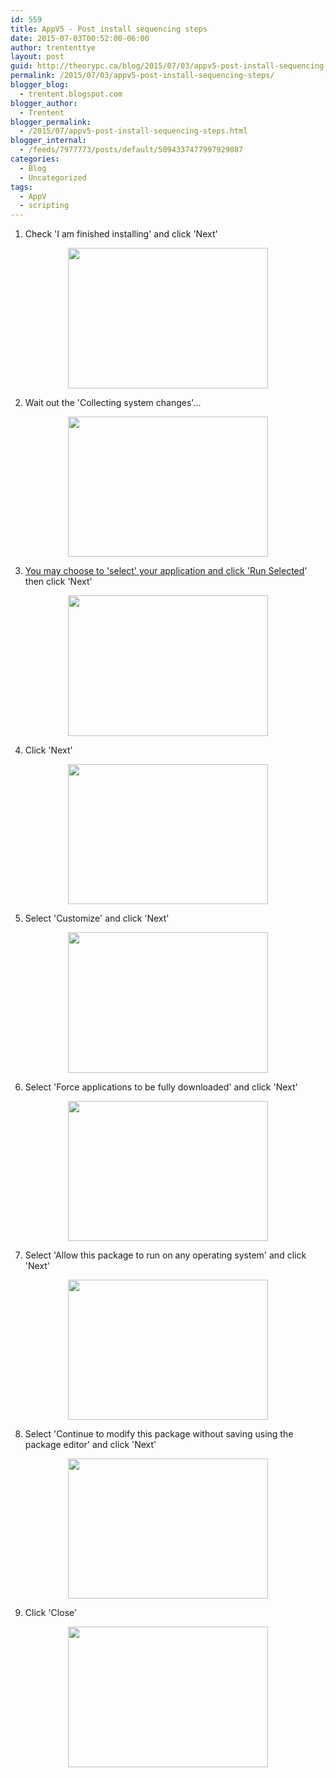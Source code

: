 ```yaml
---
id: 559
title: AppV5 - Post install sequencing steps
date: 2015-07-03T00:52:00-06:00
author: trententtye
layout: post
guid: http://theorypc.ca/blog/2015/07/03/appv5-post-install-sequencing-steps/
permalink: /2015/07/03/appv5-post-install-sequencing-steps/
blogger_blog:
  - trentent.blogspot.com
blogger_author:
  - Trentent
blogger_permalink:
  - /2015/07/appv5-post-install-sequencing-steps.html
blogger_internal:
  - /feeds/7977773/posts/default/5094337477997929087
categories:
  - Blog
  - Uncategorized
tags:
  - AppV
  - scripting
---
```

1) Check 'I am finished installing' and click 'Next'

<div style="clear: both; text-align: center;">
  <a href="http://2.bp.blogspot.com/-RXOmgrjbeJY/VZYuxoydsMI/AAAAAAAAA3g/Gu6Bj-DGtYs/s1600/22.PNG" style="margin-left: 1em; margin-right: 1em;"><img border="0" height="225" src="http://2.bp.blogspot.com/-RXOmgrjbeJY/VZYuxoydsMI/AAAAAAAAA3g/Gu6Bj-DGtYs/s320/22.PNG" width="320" /></a>
</div>

2) Wait out the 'Collecting system changes'...

<div style="clear: both; text-align: center;">
  <a href="http://2.bp.blogspot.com/-_n8vPbfOg9w/VZYvBBu75iI/AAAAAAAAA3o/oKFkE3aN5zo/s1600/23.PNG" style="margin-left: 1em; margin-right: 1em;"><img border="0" height="224" src="http://2.bp.blogspot.com/-_n8vPbfOg9w/VZYvBBu75iI/AAAAAAAAA3o/oKFkE3aN5zo/s320/23.PNG" width="320" /></a>
</div>

3) [You may choose to 'select' your application and click 'Run Selected](http://trentent.blogspot.ca/2015/01/how-important-is-it-to-launch-your.html)' then click 'Next'

<div style="clear: both; text-align: center;">
  <a href="http://3.bp.blogspot.com/-vySTOnIf2ZA/VZYvU69JncI/AAAAAAAAA3w/_-wOof1GFWk/s1600/24.PNG" style="margin-left: 1em; margin-right: 1em;"><img border="0" height="225" src="http://3.bp.blogspot.com/-vySTOnIf2ZA/VZYvU69JncI/AAAAAAAAA3w/_-wOof1GFWk/s320/24.PNG" width="320" /></a>
</div>

4) Click 'Next'

<div style="clear: both; text-align: center;">
  <a href="http://2.bp.blogspot.com/-dL-5IAZTDX8/VZYvvedoZUI/AAAAAAAAA34/rI3gB7HtdRo/s1600/25.PNG" style="margin-left: 1em; margin-right: 1em;"><img border="0" height="224" src="http://2.bp.blogspot.com/-dL-5IAZTDX8/VZYvvedoZUI/AAAAAAAAA34/rI3gB7HtdRo/s320/25.PNG" width="320" /></a>
</div>

<div style="clear: both; text-align: center;">
</div>

5) Select 'Customize' and click 'Next'

<div style="clear: both; text-align: center;">
  <a href="http://2.bp.blogspot.com/-bnhJt9Cd6eE/VZYv92ZfB2I/AAAAAAAAA4A/PBzwYn7fl2w/s1600/26.PNG" style="margin-left: 1em; margin-right: 1em;"><img border="0" height="225" src="http://2.bp.blogspot.com/-bnhJt9Cd6eE/VZYv92ZfB2I/AAAAAAAAA4A/PBzwYn7fl2w/s320/26.PNG" width="320" /></a>
</div>

6) Select 'Force applications to be fully downloaded' and click 'Next'

<div style="clear: both; text-align: center;">
  <a href="http://4.bp.blogspot.com/-vNFtiwCYxzk/VZYwQDHvO6I/AAAAAAAAA4I/ANLwOcyBm04/s1600/27.PNG" style="margin-left: 1em; margin-right: 1em;"><img border="0" height="224" src="http://4.bp.blogspot.com/-vNFtiwCYxzk/VZYwQDHvO6I/AAAAAAAAA4I/ANLwOcyBm04/s320/27.PNG" width="320" /></a>
</div>

7) Select 'Allow this package to run on any operating system' and click 'Next'

<div style="clear: both; text-align: center;">
  <a href="http://3.bp.blogspot.com/-UFrAGnuYKno/VZYwmqmuH0I/AAAAAAAAA4Q/XHDVZMPe1S8/s1600/28.PNG" style="margin-left: 1em; margin-right: 1em;"><img border="0" height="224" src="http://3.bp.blogspot.com/-UFrAGnuYKno/VZYwmqmuH0I/AAAAAAAAA4Q/XHDVZMPe1S8/s320/28.PNG" width="320" /></a>
</div>

8) Select 'Continue to modify this package without saving using the package editor' and click 'Next'

<div style="clear: both; text-align: center;">
  <a href="http://1.bp.blogspot.com/-lj_8nzNvQYI/VZYw3vvuJZI/AAAAAAAAA4Y/4xZKAkuBtuY/s1600/29.PNG" style="margin-left: 1em; margin-right: 1em;"><img border="0" height="224" src="http://1.bp.blogspot.com/-lj_8nzNvQYI/VZYw3vvuJZI/AAAAAAAAA4Y/4xZKAkuBtuY/s320/29.PNG" width="320" /></a>
</div>

9) Click 'Close'

<div style="clear: both; text-align: center;">
  <a href="http://4.bp.blogspot.com/-4CqQxsO9aFE/VZYxG2ekQqI/AAAAAAAAA4g/Sz3ojZZ6GjI/s1600/30.PNG" style="margin-left: 1em; margin-right: 1em;"><img border="0" height="225" src="http://4.bp.blogspot.com/-4CqQxsO9aFE/VZYxG2ekQqI/AAAAAAAAA4g/Sz3ojZZ6GjI/s320/30.PNG" width="320" /></a>
</div>



<!-- AddThis Advanced Settings generic via filter on the_content -->

<!-- AddThis Share Buttons generic via filter on the_content -->